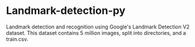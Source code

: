 # Landmark-detection-py
Landmark detection and recognition using Google's Landmark Detection V2 dataset. This dataset contains 5 million images, split into directories, and a train.csv.
